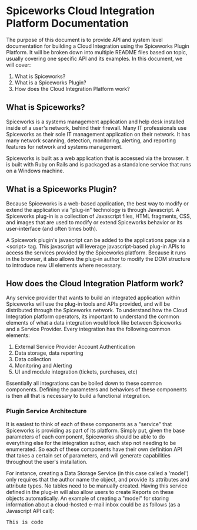 Spiceworks Cloud Integration Platform Documentation
===================================================

The purpose of this document is to provide API and system level documentation for building a Cloud Integration using the Spiceworks Plugin Platform. It will be broken down into multiple README files based on topic, usually covering one specific API and its examples. In this document, we will cover:

1. What is Spiceworks?
2. What is a Spiceworks Plugin?
3. How does the Cloud Integration Platform work?

What is Spiceworks?
-------------------

Spiceworks is a systems management application and help desk installed inside of a user's network, behind their firewall. Many IT professionals use Spiceworks as their sole IT management application on their network. It has many network scanning, detection, monitoring, alerting, and reporting features for network and systems management.

Spiceworks is built as a web application that is accessed via the browser. It is built with Ruby on Rails and is packaged as a standalone service that runs on a Windows machine.

What is a Spiceworks Plugin?
----------------------------

Because Spiceworks is a web-based application, the best way to modify or extend the application via "plug-in" technology is through Javascript. A Spiceworks plug-in is a collection of Javascript files, HTML fragments, CSS, and images that are used to modify or extend Spiceworks behavior or its user-interface (and often times both).

A Spicework plugin's javascript can be added to the applications page via a &lt;script&gt; tag. This javascript will leverage javascript-based plug-in APIs to access the services provided by the Spiceworks platform. Because it runs in the browser, it also allows the plug-in author to modify the DOM structure to introduce new UI elements where necessary.

How does the Cloud Integration Platform work?
---------------------------------------------

Any service provider that wants to build an integrated application within Spiceworks will use the plug-in tools and APIs provided, and will be distributed through the Spiceworks network. To understand how the Cloud Integration platform operators, its important to understand the common elements of what a data integration would look like between Spiceworks and a Service Provider. Every integration has the following common elements:

1. External Service Provider Account Authentication
2. Data storage, data reporting
3. Data collection
4. Monitoring and Alerting
5. UI and module integration (tickets, purchases, etc)

Essentially all integrations can be boiled down to these common components. Defining the parameters and behaviors of these components is then all that is necessary to build a functional integration.

### Plugin Service Architecture

It is easiest to think of each of these components as a "service" that Spiceworks is providing as part of its platform. Simply put, given the base parameters of each component, Spiceworks should be able to do everything else for the integration author, each step not needing to be enumerated. So each of these components have their own definition API that takes a certain set of parameters, and will generate capabilities throughout the user's installation. 

For instance, creating a Data Storage Service (in this case called a 'model') only requires that the author name the object, and provide its attributes and attribute types. No tables need to be manually created. Having this service defined in the plug-in will also allow users to create Reports on these objects automatically. An example of creating a "model" for storing information about a cloud-hosted e-mail inbox could be as follows (as a Javascript API call):

<pre>
This is code
</pre>